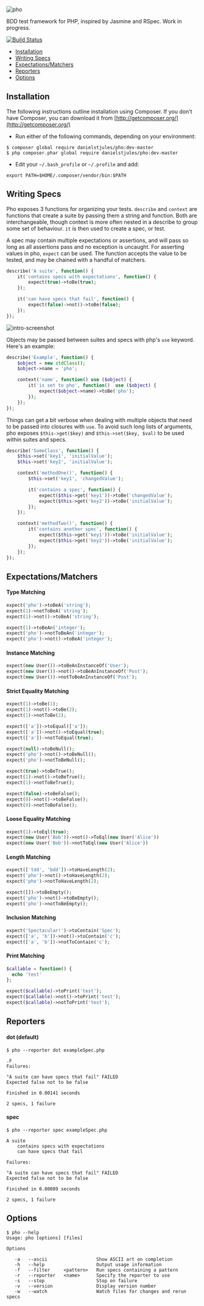 ![pho](http://danielstjules.com/pho/logo.png)

BDD test framework for PHP, inspired by Jasmine and RSpec. Work in progress.

[![Build Status](https://travis-ci.org/danielstjules/pho.png)](https://travis-ci.org/danielstjules/pho)

 * [Installation](#installation)
 * [Writing Specs](#writing-specs)
 * [Expectations/Matchers](#expectationsmatchers)
 * [Reporters](#reporters)
 * [Options](#options)

## Installation

The following instructions outline installation using Composer. If you don't
have Composer, you can download it from [http://getcomposer.org/](http://getcomposer.org/)

 * Run either of the following commands, depending on your environment:

```
$ composer global require danielstjules/pho:dev-master
$ php composer.phar global require danielstjules/pho:dev-master
```

* Edit your `~/.bash_profile` or `~/.profile` and add:

```
export PATH=$HOME/.composer/vendor/bin:$PATH
```

## Writing Specs

Pho exposes 3 functions for organizing your tests. `describe` and `context` are
functions that create a suite by passing them a string and function. Both are
interchangeable, though context is more often nested in a describe to group
some set of behaviour. `it` is then used to create a spec, or test.

A spec may contain multiple expectations or assertions, and will pass so long
as all assertions pass and no exception is uncaught. For asserting values in pho,
`expect` can be used. The function accepts the value to be tested, and may be
chained with a handful of matchers.

``` php
describe('A suite', function() {
    it('contains specs with expectations', function() {
        expect(true)->toBe(true);
    });

    it('can have specs that fail', function() {
        expect(false)->not()->toBe(false);
    });
});
```

![intro-screenshot](http://danielstjules.com/pho/intro.png)

Objects may be passed between suites and specs with php's `use` keyword. Here's
an example:

``` php
describe('Example', function() {
    $object = new stdClass();
    $object->name = 'pho';

    context('name', function() use ($object) {
        it('is set to pho', function()  use ($object) {
            expect($object->name)->toBe('pho');
        });
    });
});
```

Things can get a bit verbose when dealing with multiple objects that need to be
passed into closures with `use`. To avoid such long lists of arguments, pho
exposes `$this->get($key)` and `$this->set($key, $val)` to be used within suites
and specs.

``` php
describe('SomeClass', function() {
    $this->set('key1', 'initialValue');
    $this->set('key2', 'initialValue');

    context('methodOne()', function() {
        $this->set('key1', 'changedValue');

        it('contains a spec', function() {
            expect($this->get('key1'))->toBe('changedValue');
            expect($this->get('key2'))->toBe('initialValue');
        });
    });

    context('methodTwo()', function() {
        it('contains another spec', function() {
            expect($this->get('key1'))->toBe('initialValue');
            expect($this->get('key2'))->toBe('initialValue');
        });
    });
});
```

## Expectations/Matchers

#### Type Matching

``` php
expect('pho')->toBeA('string');
expect(1)->notToBeA('string');
expect(1)->not()->toBeA('string');

expect(1)->toBeAn('integer');
expect('pho')->notToBeAn('integer');
expect('pho')->not()->toBeA('integer');
```

#### Instance Matching

``` php
expect(new User())->toBeAnInstanceOf('User');
expect(new User())->not()->toBeAnInstanceOf('Post');
expect(new User())->notToBeAnInstanceOf('Post');
```

#### Strict Equality Matching

``` php
expect(1)->toBe(1);
expect(1)->not()->toBe(2);
expect(1)->notToBe(2);

expect(['a'])->toEqual(['a']);
expect(['a'])->not()->toEqual(true);
expect(['a'])->notToEqual(true);

expect(null)->toBeNull();
expect('pho')->not()->toBeNull();
expect('pho')->notToBeNull();

expect(true)->toBeTrue();
expect(1)->not()->toBeTrue();
expect(1)->notToBeTrue();

expect(false)->toBeFalse();
expect(0)->not()->toBeFalse();
expect(0)->notToBeFalse();
```

#### Loose Equality Matching

``` php
expect(1)->toEql(true);
expect(new User('Bob'))->not()->ToEql(new User('Alice'))
expect(new User('Bob'))->notToEql(new User('Alice'))
```

#### Length Matching

``` php
expect(['tdd', 'bdd'])->toHaveLength(2);
expect('pho')->not()->toHaveLength(2);
expect('pho')->notToHaveLength(2);

expect([])->toBeEmpty();
expect('pho')->not()->toBeEmpty();
expect('pho')->notToBeEmpty();
```

#### Inclusion Matching

``` php
expect('Spectacular!')->toContain('Spec');
expect(['a', 'b'])->not()->toContain('c');
expect(['a', 'b'])->notToContain('c');
```

#### Print Matching

``` php
$callable = function() {
  echo 'test'
};

expect($callable)->toPrint('test');
expect($callable)->not()->toPrint('test');
expect($callable)->notToPrint('test');
```

## Reporters

#### dot (default)

```
$ pho --reporter dot exampleSpec.php

.F
Failures:

"A suite can have specs that fail" FAILED
Expected false not to be false

Finished in 0.00141 seconds

2 specs, 1 failure
```

#### spec

```
$ pho --reporter spec exampleSpec.php

A suite
    contains specs with expectations
    can have specs that fail

Failures:

"A suite can have specs that fail" FAILED
Expected false not to be false

Finished in 0.00089 seconds

2 specs, 1 failure
```

## Options

```
$ pho --help
Usage: pho [options] [files]

Options

   -a   --ascii                  Show ASCII art on completion
   -h   --help                   Output usage information
   -f   --filter     <pattern>   Run specs containing a pattern
   -r   --reporter   <name>      Specify the reporter to use
   -s   --stop                   Stop on failure
   -v   --version                Display version number
   -w   --watch                  Watch files for changes and rerun specs
```
